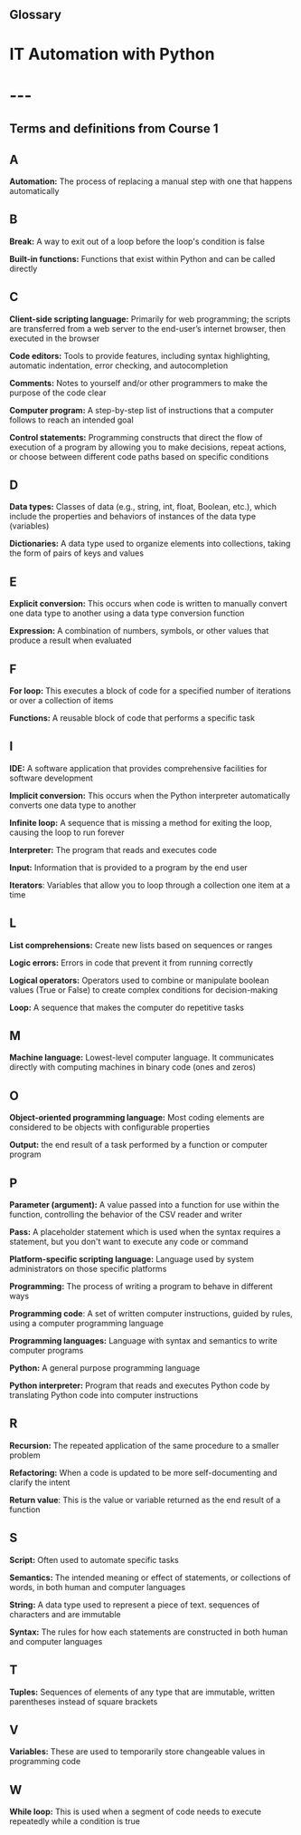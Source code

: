 ## Glossary

# IT Automation with Python 

# ---

## **Terms and definitions from Course 1**

## A

**Automation:** The process of replacing a manual step with one that happens automatically

## B

**Break:** A way to exit out of a loop before the loop's condition is false

**Built-in functions:** Functions that exist within Python and can be called directly

## C

**Client-side scripting language:** Primarily for web programming; the scripts are transferred from a web server to the end-user’s internet browser, then executed in the browser

**Code editors:** Tools to provide features, including syntax highlighting, automatic indentation, error checking, and autocompletion

**Comments:** Notes to yourself and/or other programmers to make the purpose of the code clear

**Computer program:** A step-by-step list of instructions that a computer follows to reach an intended goal

**Control statements:** Programming constructs that direct the flow of execution of a program by allowing you to make decisions, repeat actions, or choose between different code paths based on specific conditions

## D

**Data types:** Classes of data (e.g., string, int, float, Boolean, etc.), which include the properties and behaviors of instances of the data type (variables)

**Dictionaries:** A data type used to organize elements into collections, taking the form of pairs of keys and values

## E

**Explicit conversion:** This occurs when code is written to manually convert one data type to another using a data type conversion function

**Expression:** A combination of numbers, symbols, or other values that produce a result when evaluated

## F

**For loop:** This executes a block of code for a specified number of iterations or over a collection of items

**Functions:** A reusable block of code that performs a specific task

## I

**IDE:** A software application that provides comprehensive facilities for software development

**Implicit conversion:** This occurs when the Python interpreter automatically converts one data type to another

**Infinite loop:** A sequence that is missing a method for exiting the loop, causing the loop to run forever

**Interpreter:** The program that reads and executes code

**Input:** Information that is provided to a program by the end user

**Iterators**: Variables that allow you to loop through a collection one item at a time

## L

**List comprehensions:** Create new lists based on sequences or ranges

**Logic errors:** Errors in code that prevent it from running correctly 

**Logical operators:** Operators used to combine or manipulate boolean values (True or False) to create complex conditions for decision-making

**Loop:** A sequence that makes the computer do repetitive tasks 

## M

**Machine language:** Lowest-level computer language. It communicates directly with computing machines in binary code (ones and zeros)

## O

**Object-oriented programming language:** Most coding elements are considered to be objects with configurable properties

**Output:** the end result of a task performed by a function or computer program

## P

**Parameter (argument):** A value passed into a function for use within the function, controlling the behavior of the CSV reader and writer

**Pass:** A placeholder statement which is used when the syntax requires a statement, but you don't want to execute any code or command

**Platform-specific scripting language:** Language used by system administrators on those specific platforms 

**Programming:** The process of writing a program to behave in different ways 

**Programming code**: A set of written computer instructions, guided by rules, using a computer programming language

**Programming languages:** Language with syntax and semantics to write computer programs

**Python:** A general purpose programming language 

**Python interpreter:** Program that reads and executes Python code by translating Python code into computer instructions

## R

**Recursion:** The repeated application of the same procedure to a smaller problem

**Refactoring:** When a code is updated to be more self-documenting and clarify the intent 

**Return value**: This is the value or variable returned as the end result of a function

## S

**Script:** Often used to automate specific tasks

**Semantics:** The intended meaning or effect of statements, or collections of words, in both human and computer languages

**String:** A data type used to represent a piece of text. sequences of characters and are immutable

**Syntax:** The rules for how each statements are constructed in both human and computer languages

## T

**Tuples:** Sequences of elements of any type that are immutable, written parentheses instead of square brackets

## V

**Variables:** These are used to temporarily store changeable values in programming code

## W

**While loop:** This is used when a segment of code needs to execute repeatedly while a condition is true

